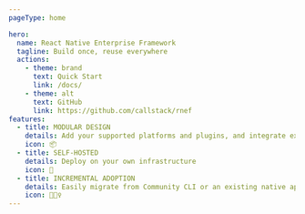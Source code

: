 ```yaml
---
pageType: home

hero:
  name: React Native Enterprise Framework
  tagline: Build once, reuse everywhere
  actions:
    - theme: brand
      text: Quick Start
      link: /docs/
    - theme: alt
      text: GitHub
      link: https://github.com/callstack/rnef
features:
  - title: MODULAR DESIGN
    details: Add your supported platforms and plugins, and integrate existing tools
    icon: 📦
  - title: SELF-HOSTED
    details: Deploy on your own infrastructure
    icon: 🥞
  - title: INCREMENTAL ADOPTION
    details: Easily migrate from Community CLI or an existing native app
    icon: 🏃🏻‍♀️
---
```

